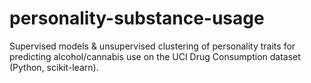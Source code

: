 # personality-substance-usage
Supervised models &amp; unsupervised clustering of personality traits for predicting alcohol/cannabis use on the UCI Drug Consumption dataset (Python, scikit-learn).
